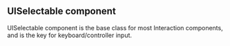 ## UISelectable component

UISelectable component is the base class for most Interaction components, and is the key for keyboard/controller input.

